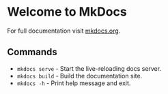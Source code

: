 # Welcome to MkDocs

For full documentation visit [mkdocs.org](https://www.mkdocs.org).

## Commands

- `mkdocs serve` - Start the live-reloading docs server.
- `mkdocs build` - Build the documentation site.
- `mkdocs -h` - Print help message and exit.
